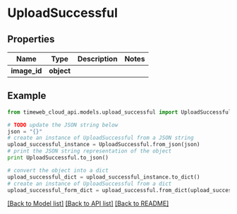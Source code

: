 # UploadSuccessful


## Properties
Name | Type | Description | Notes
------------ | ------------- | ------------- | -------------
**image_id** | **object** |  | 

## Example

```python
from timeweb_cloud_api.models.upload_successful import UploadSuccessful

# TODO update the JSON string below
json = "{}"
# create an instance of UploadSuccessful from a JSON string
upload_successful_instance = UploadSuccessful.from_json(json)
# print the JSON string representation of the object
print UploadSuccessful.to_json()

# convert the object into a dict
upload_successful_dict = upload_successful_instance.to_dict()
# create an instance of UploadSuccessful from a dict
upload_successful_form_dict = upload_successful.from_dict(upload_successful_dict)
```
[[Back to Model list]](../README.md#documentation-for-models) [[Back to API list]](../README.md#documentation-for-api-endpoints) [[Back to README]](../README.md)


